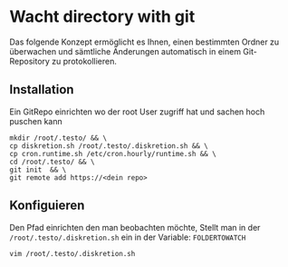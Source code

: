 Wacht directory with git
========================

Das folgende Konzept ermöglicht es Ihnen, einen bestimmten Ordner zu überwachen und sämtliche Änderungen automatisch in einem Git-Repository zu protokollieren.


## Installation


Ein GitRepo einrichten wo der root User zugriff hat und sachen hoch puschen kann

```shell
mkdir /root/.testo/ && \
cp diskretion.sh /root/.testo/.diskretion.sh && \
cp cron.runtime.sh /etc/cron.hourly/runtime.sh && \
cd /root/.testo/ && \
git init  && \
git remote add https://<dein repo>
```

## Konfiguieren

Den Pfad einrichten den man beobachten möchte, Stellt man in der `/root/.testo/.diskretion.sh` ein in der Variable: `FOLDERTOWATCH`

```shell
vim /root/.testo/.diskretion.sh
```
